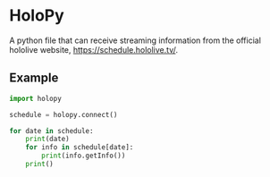 # HoloPy
A python file that can receive streaming information from the official hololive website, https://schedule.hololive.tv/.

## Example
```python
import holopy

schedule = holopy.connect()

for date in schedule:
    print(date)
    for info in schedule[date]:
        print(info.getInfo())
    print()
```

